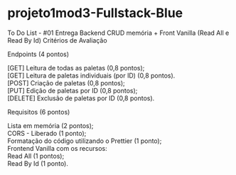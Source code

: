 # projeto1mod3-Fullstack-Blue

To Do List - #01 Entrega 
Backend CRUD memória + Front Vanilla (Read All e Read By Id)
Critérios de Avaliação

Endpoints (4 pontos)

[GET] Leitura de todas as paletas (0,8 pontos);
<br>
[GET] Leitura de paletas individuais (por ID) (0,8 pontos).
<br>
[POST] Criação de paletas (0,8 pontos);
<br>
[PUT] Edição de paletas por ID (0,8 pontos);
<br>
[DELETE] Exclusão de paletas por ID (0,8 pontos).

Requisitos (6 pontos)

Lista em memória (2 pontos);
<br>
CORS - Liberado (1 ponto);
<br>
Formatação do código utilizando o Prettier (1 ponto);
<br>
Frontend Vanilla com os recursos:
<br>
Read All (1 pontos);
<br>
Read By Id (1 ponto).
